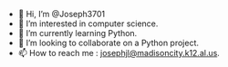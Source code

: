 - 👋 Hi, I’m @Joseph3701
- 👀 I’m interested in computer science.
- 🌱 I’m currently learning Python.
- 💞️ I’m looking to collaborate on a Python project.
- 📫 How to reach me : josephjl@madisoncity.k12.al.us.

<!---
Joseph3701/Joseph3701 is a ✨ special ✨ repository because its `README.md` (this file) appears on your GitHub profile.
You can click the Preview link to take a look at your changes.
--->

